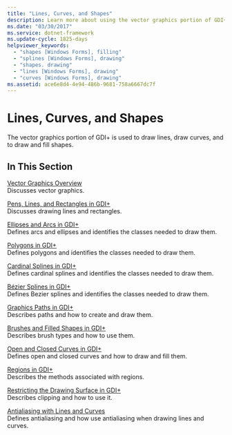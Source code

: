 ```yaml
---
title: "Lines, Curves, and Shapes"
description: Learn more about using the vector graphics portion of GDI+ to draw lines, draw curves, and draw and fill shapes with a selection of topics and tutorials.
ms.date: "03/30/2017"
ms.service: dotnet-framework
ms.update-cycle: 1825-days
helpviewer_keywords:
  - "shapes [Windows Forms], filling"
  - "splines [Windows Forms], drawing"
  - "shapes. drawing"
  - "lines [Windows Forms], drawing"
  - "curves [Windows Forms], drawing"
ms.assetid: ace6e8d4-4e94-486b-9681-758a6667dc7f
---
```

# Lines, Curves, and Shapes

The vector graphics portion of GDI+ is used to draw lines, draw curves, and to draw and fill shapes.

## In This Section

[Vector Graphics Overview](vector-graphics-overview.md)\
Discusses vector graphics.

[Pens, Lines, and Rectangles in GDI+](pens-lines-and-rectangles-in-gdi.md)\
Discusses drawing lines and rectangles.

[Ellipses and Arcs in GDI+](ellipses-and-arcs-in-gdi.md)\
Defines arcs and ellipses and identifies the classes needed to draw them.

[Polygons in GDI+](polygons-in-gdi.md)\
Defines polygons and identifies the classes needed to draw them.

[Cardinal Splines in GDI+](cardinal-splines-in-gdi.md)\
Defines cardinal splines and identifies the classes needed to draw them.

[Bézier Splines in GDI+](bezier-splines-in-gdi.md)\
Defines Bezier splines and identifies the classes needed to draw them.

[Graphics Paths in GDI+](graphics-paths-in-gdi.md)\
Describes paths and how to create and draw them.

[Brushes and Filled Shapes in GDI+](brushes-and-filled-shapes-in-gdi.md)\
Describes brush types and how to use them.

[Open and Closed Curves in GDI+](open-and-closed-curves-in-gdi.md)\
Defines open and closed curves and how to draw and fill them.

[Regions in GDI+](regions-in-gdi.md)\
Describes the methods associated with regions.

[Restricting the Drawing Surface in GDI+](restricting-the-drawing-surface-in-gdi.md)\
Describes clipping and how to use it.

[Antialiasing with Lines and Curves](antialiasing-with-lines-and-curves.md)\
Defines antialiasing and how use antialiasing when drawing lines and curves.
